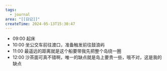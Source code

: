 ```yaml
---
tags:
  - journal
area: "[[日记]]"
createTime: 2024-05-13T15:30:47
---
```

- 09:00 起床
- 10:00 坐公交车前往渡口，准备触发前往鼓浪屿
- 11:00 最遥远的距离就是这个船要带我先把整个岛绕一圈
- 12:00 沙茶面可真不错啊，唯一的缺点就是岛上要贵一些，哦不对，这是我的缺点
